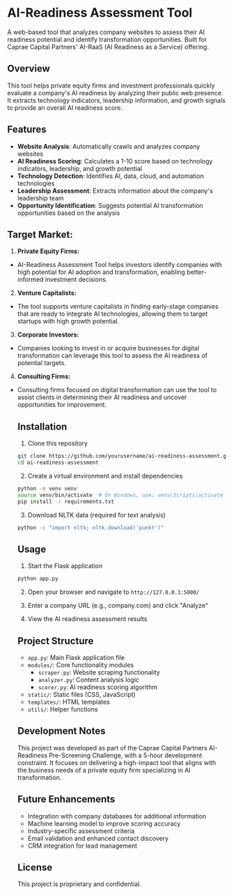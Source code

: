   # AI-Readiness Assessment Tool

  A web-based tool that analyzes company websites to assess their AI readiness potential and identify transformation opportunities. Built for Caprae Capital Partners' AI-RaaS (AI Readiness as a Service) offering.

  ## Overview

  This tool helps private equity firms and investment professionals quickly evaluate a company's AI readiness by analyzing their public web presence. It extracts technology indicators, leadership information, and growth signals to provide an overall AI readiness score.

  ## Features

  - **Website Analysis**: Automatically crawls and analyzes company websites
  - **AI Readiness Scoring**: Calculates a 1-10 score based on technology indicators, leadership, and growth potential
  - **Technology Detection**: Identifies AI, data, cloud, and automation technologies
  - **Leadership Assessment**: Extracts information about the company's leadership team
  - **Opportunity Identification**: Suggests potential AI transformation opportunities based on the analysis

  ## Target Market:
1. **Private Equity Firms:**

- AI-Readiness Assessment Tool helps investors identify companies with high potential for AI adoption and transformation, enabling better-informed investment decisions.
2. **Venture Capitalists:**

- The tool supports venture capitalists in finding early-stage companies that are ready to integrate AI technologies, allowing them to target startups with high growth potential.
3. **Corporate Investors:**

- Companies looking to invest in or acquire businesses for digital transformation can leverage this tool to assess the AI readiness of potential targets.
4. **Consulting Firms:**

- Consulting firms focused on digital transformation can use the tool to assist clients in determining their AI readiness and uncover opportunities for improvement.

  ## Installation

  1. Clone this repository
  ```bash
  git clone https://github.com/yourusername/ai-readiness-assessment.git
  cd ai-readiness-assessment
  ```

  2. Create a virtual environment and install dependencies
  ```bash
  python -m venv venv
  source venv/bin/activate  # On Windows, use: venv\Scripts\activate
  pip install -r requirements.txt
  ```

  3. Download NLTK data (required for text analysis)
  ```bash
  python -c "import nltk; nltk.download('punkt')"
  ```

  ## Usage

  1. Start the Flask application
  ```bash
  python app.py
  ```

  2. Open your browser and navigate to `http://127.0.0.1:5000/`

  3. Enter a company URL (e.g., company.com) and click "Analyze"

  4. View the AI readiness assessment results

  ## Project Structure

  - `app.py`: Main Flask application file
  - `modules/`: Core functionality modules
    - `scraper.py`: Website scraping functionality
    - `analyzer.py`: Content analysis logic
    - `scorer.py`: AI readiness scoring algorithm
  - `static/`: Static files (CSS, JavaScript)
  - `templates/`: HTML templates
  - `utils/`: Helper functions

  ## Development Notes

  This project was developed as part of the Caprae Capital Partners AI-Readiness Pre-Screening Challenge, with a 5-hour development constraint. It focuses on delivering a high-impact tool that aligns with the business needs of a private equity firm specializing in AI transformation.

  ## Future Enhancements

  - Integration with company databases for additional information
  - Machine learning model to improve scoring accuracy
  - Industry-specific assessment criteria
  - Email validation and enhanced contact discovery
  - CRM integration for lead management

  ## License

  This project is proprietary and confidential.